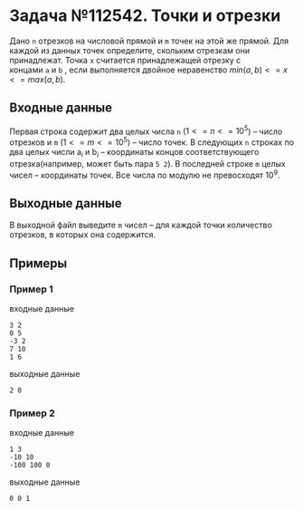 # Задача №112542. Точки и отрезки

Дано `n` отрезков на числовой прямой и `m` точек на этой же прямой. Для каждой из данных точек определите, скольким отрезкам они принадлежат. Точка `x` считается принадлежащей отрезку с концами `a` и `b` , если выполняется двойное неравенство $min(a,b)<=x<=max(a,b)$.

## Входные данные

Первая строка содержит два целых числа `n` ($1<=n<=10^5$) – число отрезков и `m` ($1<=m<=10^5$) – число точек. В следующих `n` строках по два целых числи a$_i$ и b$_i$ – координаты концов соответствующего отрезка(например, может быть пара `5 2`). В последней строке `m` целых чисел – координаты точек. Все числа по модулю не превосходят $10^9$.

## Выходные данные

В выходной файл выведите `m` чисел – для каждой точки количество отрезков, в которых она содержится.

## Примеры

### Пример 1
входные данные
```
3 2
0 5
-3 2
7 10
1 6
```

выходные данные
```
2 0
``` 


### Пример 2
входные данные

```
1 3
-10 10
-100 100 0
```
выходные данные

```
0 0 1
```